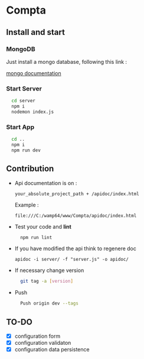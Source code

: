 # Compta

## Install and start

### MongoDB
  Just install a mongo database, following this link :

  [mongo documentation](https://docs.mongodb.com/manual/mongo/)

### Start Server
  ```bash
    cd server
    npm i
    nodemon index.js
  ```

### Start App
  ```bash
    cd ..
    npm i
    npm run dev
  ```

## Contribution
  * Api documentation is on :

        your_absolute_project_path + /apidoc/index.html
    Example :

        file:///C:/wamp64/www/Compta/apidoc/index.html
  * Test your code and **lint**
      ```bash
        npm run lint
      ```
  * If you have modified the api think to regenere doc

        apidoc -i server/ -f "server.js" -o apidoc/
  * If necessary change version
      ```bash
        git tag -a [version]
      ```
  * Push
      ```bash
        Push origin dev --tags
      ```

## TO-DO
 - [x] configuration form
 - [x] configuration validaton
 - [x] configuration data persistence
